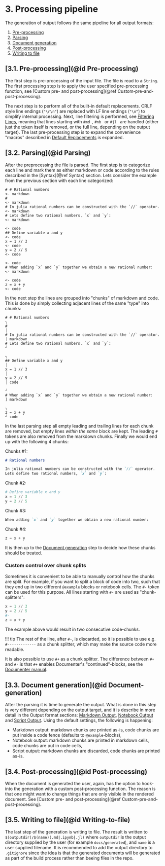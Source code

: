 # **3.** Processing pipeline

The generation of output follows the same pipeline for all output formats:
1. [Pre-processing](@ref)
2. [Parsing](@ref)
3. [Document generation](@ref)
4. [Post-processing](@ref)
5. [Writing to file](@ref)


## [**3.1.** Pre-processing](@id Pre-processing)

The first step is pre-processing of the input file. The file is read to a `String`.
The first processing step is to apply the user specified pre-processing function,
see [Custom pre- and post-processing](@ref Custom-pre-and-post-processing).

The next step is to perform all of the built-in default replacements.
CRLF style line endings (`"\r\n"`) are replaced with LF line endings (`"\n"`) to simplify
internal processing. Next, line filtering is performed, see [Filtering Lines](@ref),
meaning that lines starting with `#md `, `#nb ` or `#jl ` are handled (either just
the token itself is removed, or the full line, depending on the output target).
The last pre-processing step is to expand the convenience "macros" described
in [Default Replacements](@ref) is expanded.


## [**3.2.** Parsing](@id Parsing)

After the preprocessing the file is parsed. The first step is to categorize each line
and mark them as either markdown or code according to the rules described in the
[Syntax](@ref Syntax) section. Lets consider the example from the previous section
with each line categorized:
```
# # Rational numbers                                                     <- markdown
#                                                                        <- markdown
# In julia rational numbers can be constructed with the `//` operator.   <- markdown
# Lets define two rational numbers, `x` and `y`:                         <- markdown
                                                                         <- code
## Define variable x and y                                               <- code
x = 1 // 3                                                               <- code
y = 2 // 5                                                               <- code
                                                                         <- code
# When adding `x` and `y` together we obtain a new rational number:      <- markdown
                                                                         <- code
z = x + y                                                                <- code
```

In the next step the lines are grouped into "chunks" of markdown and code.
This is done by simply collecting adjacent lines of the same "type" into
chunks:
```
# # Rational numbers                                                     ┐
#                                                                        │
# In julia rational numbers can be constructed with the `//` operator.   │ markdown
# Lets define two rational numbers, `x` and `y`:                         ┘
                                                                         ┐
## Define variable x and y                                               │
x = 1 // 3                                                               │
y = 2 // 5                                                               │ code
                                                                         ┘
# When adding `x` and `y` together we obtain a new rational number:      ] markdown
                                                                         ┐
z = x + y                                                                ┘ code
```

In the last parsing step all empty leading and trailing lines for each chunk
are removed, but empty lines *within the same* block are kept. The leading `# `
tokens are also removed from the markdown chunks. Finally we would
end up with the following 4 chunks:

Chunks #1:
```markdown
# Rational numbers

In julia rational numbers can be constructed with the `//` operator.
Lets define two rational numbers, `x` and `y`:
```
Chunk #2:
```julia
# Define variable x and y
x = 1 // 3
y = 2 // 5
```
Chunk #3:
```markdown
When adding `x` and `y` together we obtain a new rational number:
```
Chunk #4:
```julia
z = x + y
```

It is then up to the [Document generation](@ref) step to decide how these chunks should be treated.

### Custom control over chunk splits

Sometimes it is convenient to be able to manually control how the chunks are split.
For example, if you want to split a block of code into two, such that they end up in
two different `@example` blocks or notebook cells. The `#-` token can be used for this
purpose. All lines starting with `#-` are used as "chunk-splitters":
```julia
x = 1 // 3
y = 2 // 5
#-
z = x + y
```
The example above would result in two consecutive code-chunks.

!!! tip
    The rest of the line, after `#-`, is discarded, so it is possible to use e.g.
    `#-------------` as a chunk splitter, which may make the source code more readable.

It is also possible to use `#+` as a chunk splitter. The difference between `#+` and `#-`
is that `#+` enables Documenter's "continued"-blocks, see the
[Documenter manual](https://juliadocs.github.io/Documenter.jl/stable/).


## [**3.3.** Document generation](@id Document-generation)

After the parsing it is time to generate the output. What is done in this step is
very different depending on the output target, and it is describe in more detail in
the Output format sections: [Markdown Output](@ref), [Notebook Output](@ref) and
[Script Output](@ref). Using the default settings, the following is happening:

* Markdown output: markdown chunks are printed as-is, code chunks are put inside
  a code fence (defaults to `@example`-blocks),
* Notebook output: markdown chunks are printed in markdown cells, code chunks are
  put in code cells,
* Script output: markdown chunks are discarded, code chunks are printed as-is.


## [**3.4.** Post-processing](@id Post-processing)

When the document is generated the user, again, has the option to hook-into the generation
with a custom post-processing function. The reason is that one might want to change
things that are only visible in the rendered document.
See [Custom pre- and post-processing](@ref Custom-pre-and-post-processing).


## [**3.5.** Writing to file](@id Writing-to-file)

The last step of the generation is writing to file. The result is written to
`$(outputdir)/$(name)(.md|.ipynb|.jl)` where `outputdir` is the output directory supplied
by the user (for example `docs/generated`), and `name` is a user supplied filename.
It is recommended to add the output directory to `.gitignore` since the idea is that
the generated documents will be generated as part of the build process rather than
beeing files in the repo.
